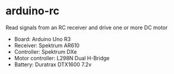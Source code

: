 # arduino-rc
Read signals from an RC receiver and drive one or more DC motor

* Board: Arduino Uno R3
* Receiver: Spektrum AR610 
* Controller: Spektrum DXe
* Motor controller: L298N Dual H-Bridge
* Battery: Duratrax DTX1600 7.2v
